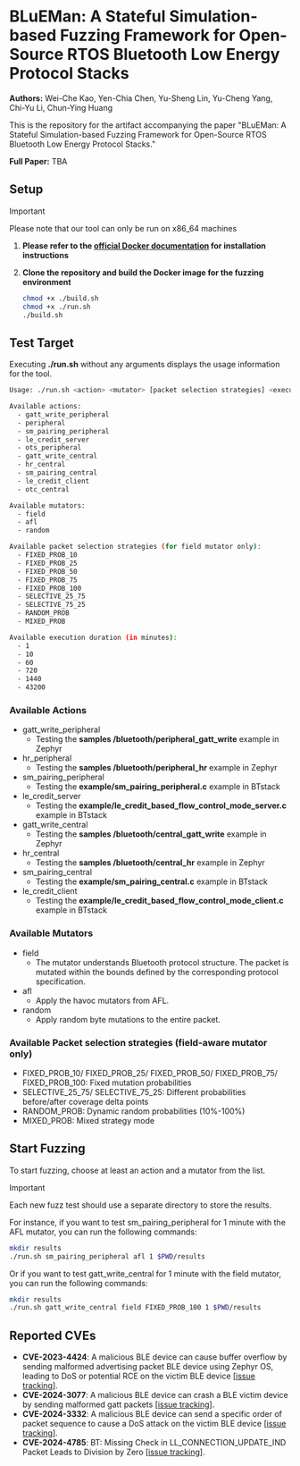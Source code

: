 # BLuEMan: A Stateful Simulation-based Fuzzing Framework for Open-Source RTOS Bluetooth Low Energy Protocol Stacks

**Authors:** Wei-Che Kao, Yen-Chia Chen, Yu-Sheng Lin, Yu-Cheng Yang, Chi-Yu Li, Chun-Ying Huang

This is the repository for the artifact accompanying the paper "BLuEMan: A Stateful Simulation-based Fuzzing Framework for Open-Source RTOS Bluetooth Low Energy Protocol Stacks."

**Full Paper:** TBA

## Setup
> [!IMPORTANT]
Please note that our tool can only be run on x86_64 machines
1. **Please refer to the [official Docker documentation](https://docs.docker.com/engine/install/) for installation instructions**
2. **Clone the repository and build the Docker image for the fuzzing environment**

    ```bash
    chmod +x ./build.sh
    chmod +x ./run.sh
    ./build.sh
    ```

## Test Target
Executing **./run.sh** without any arguments displays the usage information for the tool.
```bash
Usage: ./run.sh <action> <mutator> [packet selection strategies] <execution duration> <output_dir>

Available actions:
  - gatt_write_peripheral
  - peripheral
  - sm_pairing_peripheral
  - le_credit_server
  - ots_peripheral
  - gatt_write_central
  - hr_central
  - sm_pairing_central
  - le_credit_client
  - otc_central

Available mutators:
  - field
  - afl
  - random

Available packet selection strategies (for field mutator only):
  - FIXED_PROB_10
  - FIXED_PROB_25
  - FIXED_PROB_50
  - FIXED_PROB_75
  - FIXED_PROB_100
  - SELECTIVE_25_75
  - SELECTIVE_75_25
  - RANDOM_PROB
  - MIXED_PROB

Available execution duration (in minutes):
  - 1
  - 10
  - 60
  - 720
  - 1440
  - 43200
```
### Available Actions
- gatt_write_peripheral
    - Testing the **samples
/bluetooth/peripheral_gatt_write** example in Zephyr
- hr_peripheral
    - Testing the **samples
/bluetooth/peripheral_hr** example in Zephyr
- sm_pairing_peripheral
    - Testing the **example/sm_pairing_peripheral.c** example in BTstack
- le_credit_server
    - Testing the **example/le_credit_based_flow_control_mode_server.c** example in BTstack
- gatt_write_central
    - Testing the **samples
/bluetooth/central_gatt_write** example in Zephyr
- hr_central
    - Testing the **samples
/bluetooth/central_hr** example in Zephyr
- sm_pairing_central
    - Testing the **example/sm_pairing_central.c** example in BTstack
- le_credit_client
    - Testing the **example/le_credit_based_flow_control_mode_client.c** example in BTstack
### Available Mutators
- field
    - The mutator understands Bluetooth protocol structure. The packet is mutated within the bounds defined by the corresponding protocol specification.
- afl
    - Apply the havoc mutators from AFL.
- random
    - Apply random byte mutations to the entire packet.

### Available Packet selection strategies (field-aware mutator only)
- FIXED_PROB_10/ FIXED_PROB_25/ FIXED_PROB_50/ FIXED_PROB_75/ FIXED_PROB_100: Fixed mutation probabilities
- SELECTIVE_25_75/ SELECTIVE_75_25: Different probabilities before/after coverage delta points
- RANDOM_PROB: Dynamic random probabilities (10%-100%)
- MIXED_PROB: Mixed strategy mode

## Start Fuzzing
To start fuzzing, choose at least an action and a mutator from the list.
> [!IMPORTANT]
> Each new fuzz test should use a separate directory to store the results.

For instance, if you want to test sm_pairing_peripheral for 1 minute with the AFL mutator, you can run the following commands:
```bash
mkdir results
./run.sh sm_pairing_peripheral afl 1 $PWD/results
```
Or if you want to test gatt_write_central for 1 minute with the field mutator, you can run the following commands:
```bash
mkdir results
./run.sh gatt_write_central field FIXED_PROB_100 1 $PWD/results
```

## Reported CVEs

- **CVE-2023-4424**: A malicious BLE device can cause buffer overflow by sending malformed advertising packet BLE device using Zephyr OS, leading to DoS or potential RCE on the victim BLE device [[issue tracking](https://github.com/zephyrproject-rtos/zephyr/security/advisories/GHSA-j4qm-xgpf-qjw3)].
- **CVE-2024-3077**: A malicious BLE device can crash a BLE victim device by sending malformed gatt packets [[issue tracking](https://github.com/zephyrproject-rtos/zephyr/security/advisories/GHSA-gmfv-4vfh-2mh8)].
- **CVE-2024-3332**: A malicious BLE device can send a specific order of packet sequence to cause a DoS attack on the victim BLE device [[issue tracking](https://github.com/zephyrproject-rtos/zephyr/security/advisories/GHSA-jmr9-xw2v-5vf4)].
- **CVE-2024-4785**: BT: Missing Check in LL_CONNECTION_UPDATE_IND Packet Leads to Division by Zero [[issue tracking](https://github.com/zephyrproject-rtos/zephyr/security/advisories/GHSA-xcr5-5g98-mchp)].

